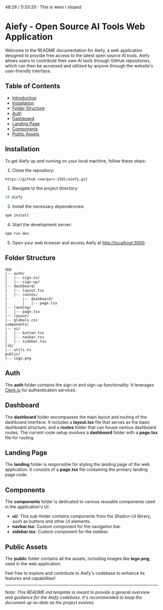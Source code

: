 48:26 / 5:33:29 : This is were I stoped

# Aiefy - Open Source AI Tools Web Application

Welcome to the README documentation for Aiefy, a web application designed to provide free access to the latest open source AI tools. Aiefy allows users to contribute their own AI tools through GitHub repositories, which can then be accessed and utilized by anyone through the website's user-friendly interface.

## Table of Contents

- [Introduction](#aiefy---open-source-ai-tools-web-application)
- [Installation](#installation)
- [Folder Structure](#folder-structure)
- [Auth](#auth)
- [Dashboard](#dashboard)
- [Landing Page](#landing-page)
- [Components](#components)
- [Public Assets](#public-assets)

## Installation

To get Aiefy up and running on your local machine, follow these steps:

1. Clone the repository:

```bash
https://github.com/garv-2501/aiefy.git
```

2. Navigate to the project directory:

```bash
cd aiefy
```

3. Install the necessary dependencies:

```bash
npm install
```

4. Start the development server:

```bash
npm run dev
```

5. Open your web browser and access Aiefy at [http://localhost:3000](http://localhost:3000).

## Folder Structure

```
app
|-- auth/
|   |-- sign-in/
|   |-- sign-up/
|-- dashboard/
|   |-- layout.tsx
|   |-- routes/
|       |-- dashboard/
|       |   |-- page.tsx
|-- landing/
|   |-- page.tsx
|-- layout/
|-- globals.css
components/
|-- ui/
|   |-- button.tsx
|   |-- navbar.tsx
|   |-- sidebar.tsx
lib/
|-- utils.ts
public/
|-- logo.png
```

## Auth

The **auth** folder contains the sign-in and sign-up functionality. It leverages [Clerk.io](https://clerk.io/) for authentication services.

## Dashboard

The **dashboard** folder encompasses the main layout and routing of the dashboard interface. It includes a **layout.tsx** file that serves as the basic dashboard structure, and a **routes** folder that can house various dashboard routes. The current route setup involves a **dashboard** folder with a **page.tsx** file for routing.

## Landing Page

The **landing** folder is responsible for styling the landing page of the web application. It consists of a **page.tsx** file containing the primary landing page code.

## Components

The **components** folder is dedicated to various reusable components used in the application's UI:

- **ui/**: This sub-folder contains components from the Shadcn-UI library, such as buttons and other UI elements.
- **navbar.tsx**: Custom component for the navigation bar.
- **sidebar.tsx**: Custom component for the sidebar.

## Public Assets

The **public** folder contains all the assets, including images like **logo.png**, used in the web application.

Feel free to explore and contribute to Aiefy's codebase to enhance its features and capabilities!

---

_Note: This README.md template is meant to provide a general overview and guidance for the Aiefy codebase. It's recommended to keep the document up-to-date as the project evolves._
